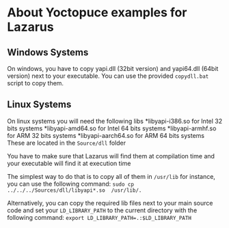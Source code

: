 About Yoctopuce examples for Lazarus
====================================

## Windows Systems
On windows, you have to copy yapi.dll (32bit version) 
and yapi64.dll (64bit version) next to your executable.
You can use the provided `copydll.bat` script to copy
them.

## Linux Systems
On linux systems you will need  the following libs
*libyapi-i386.so  for Intel 32 bits systems
*libyapi-amd64.so for  Intel 64 bits systems
*libyapi-armhf.so for  ARM 32 bits systems
*libyapi-aarch64.so for ARM 64 bits systems
These are located in the `Source/dll` folder

You have to make sure that Lazarus will find them at
compilation time and your executable will find it at
execution time

The simplest way to do that is to copy all of them
in  `/usr/lib` for instance, you can use the following
command:
``sudo cp ../../../Sources/dll/libyapi*.so  /usr/lib/.``

Alternatively, you can copy the required lib files next
to your main source code and set your `LD_LIBRARY_PATH` to
the current directory with the following command:
``export LD_LIBRARY_PATH=.:$LD_LIBRARY_PATH``




  
